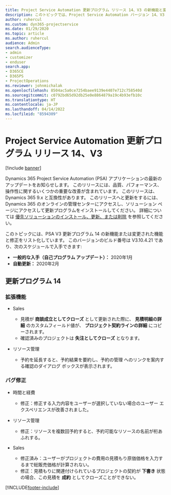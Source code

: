 ```yaml
---
title: Project Service Automation 更新プログラム リリース 14、V3 の新機能と変更点
description: このトピックでは、Project Service Automation バージョン 14、V3 の新機能と変更点について説明します。
author: ruhercul
ms.custom: dyn365-projectservice
ms.date: 01/29/2020
ms.topic: article
ms.author: ruhercul
audience: Admin
search.audienceType:
- admin
- customizer
- enduser
search.app:
- D365CE
- D365PS
- ProjectOperations
ms.reviewer: johnmichalak
ms.openlocfilehash: 8504ac5a0ce7254baee9139e4407e712c758540d
ms.sourcegitcommit: c0792bd65d92db25e0e8864879a19c4b93efb10c
ms.translationtype: HT
ms.contentlocale: ja-JP
ms.lasthandoff: 04/14/2022
ms.locfileid: "8594309"
---
```

# <a name="project-service-automation-update-release-14-v3"></a>Project Service Automation 更新プログラム リリース 14、V3

[!include [banner](../includes/psa-now-project-operations.md)]

Dynamics 365 Project Service Automation (PSA) アプリケーションの最新のアップデートをお知らせします。 このリリースには、品質、パフォーマンス、操作性に関するいくつかの重要な改善が含まれています。 このリリースは、Dynamics 365 9.x と互換性があります。 このリリースへと更新をするには、Dynamics 365 のオンラインの管理センターにアクセスし、ソリューション ページにアクセスして更新プログラムをインストールしてください。 詳細については [優先ソリューションのインストール、更新、または削除](/power-platform/admin/install-remove-preferred-solution) を参照してください。

このトピックには、PSA V3 更新プログラム 14 の新機能または変更された機能と修正をリスト化しています。 このバージョンのビルド番号は V3.10.4.21 であり、次のスケジュールで入手できます:

- **一般的な入手（自己プログラム アップデート）：** 2020年1月
- **自動更新：** 2020年2月

## <a name="update-release-14"></a>更新プログラム 14

### <a name="enhancements"></a>拡張機能

- Sales

     - 見積が **商談成立としてクローズ** として更新された際に、 **見積明細の詳細** のカスタムフィールド値が、 **プロジェクト契約ラインの詳細** にコピーされます。
     - 確認済みのプロジェクトは **失注としてクローズ** となります。

- リソース管理

     - 予約を延長すると、予約結果を要約し、予約の管理 へのリンクを案内する確認のダイアログ ボックスが表示されます。


### <a name="bug-fixes"></a>バグ修正

- 時間と経費

     - 修正：修正する入力内容をユーザーが選択していない場合のユーザー エクスペリエンスが改善されました。

- リソース管理

     - 修正：リソースを複数回予約すると、予約可能なリソースの名前が桁あふれする。

- Sales

     - 修正済み：ユーザーがプロジェクトの費用の見積もり原価価格を入力するまで総販売価格が計算されない。
     - 修正：見積もりに関連付けられているプロジェクトの契約が **下書き** 状態の場合、この見積を **成約** としてクローズことができない。



[!INCLUDE[footer-include](../includes/footer-banner.md)]
